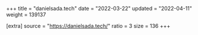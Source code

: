 +++
title = "danielsada.tech"
date = "2022-03-22"
updated = "2022-04-11"
weight = 139137

[extra]
source = "https://danielsada.tech/"
ratio = 3
size = 136
+++
